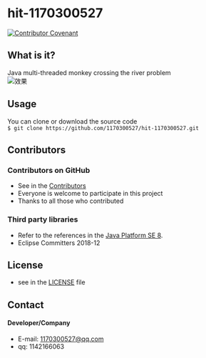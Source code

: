 # hit-1170300527
[![Contributor Covenant](https://img.shields.io/badge/Contributor%20Covenant-v1.4%20adopted-ff69b4.svg)](CODE_OF_CONDUCT.md)
## What is it?
Java multi-threaded monkey crossing the river problem<br>
![效果](https://tvax1.sinaimg.cn/large/005BYqpggy1g4mkkgeaw1j315a0opdhm.jpg)
## Usage
You can clone or download the source code  
`$ git clone https://github.com/1170300527/hit-1170300527.git`
## Contributors

### Contributors on GitHub
* See in the [Contributors](https://github.com/1170300527/hit-1170300527/graphs/contributors)
* Everyone is welcome to participate in this project
* Thanks to all those who contributed

### Third party libraries
* Refer to the references in the [Java Platform SE 8](https://docs.oracle.com/javase/8/docs/api/).
* Eclipse Committers 2018-12

## License 
* see in the [LICENSE](https://github.com/1170300527/hit-1170300527/blob/master/LICENSE.md) file


## Contact
#### Developer/Company
* E-mail: 1170300527@qq.com
* qq:     1142166063